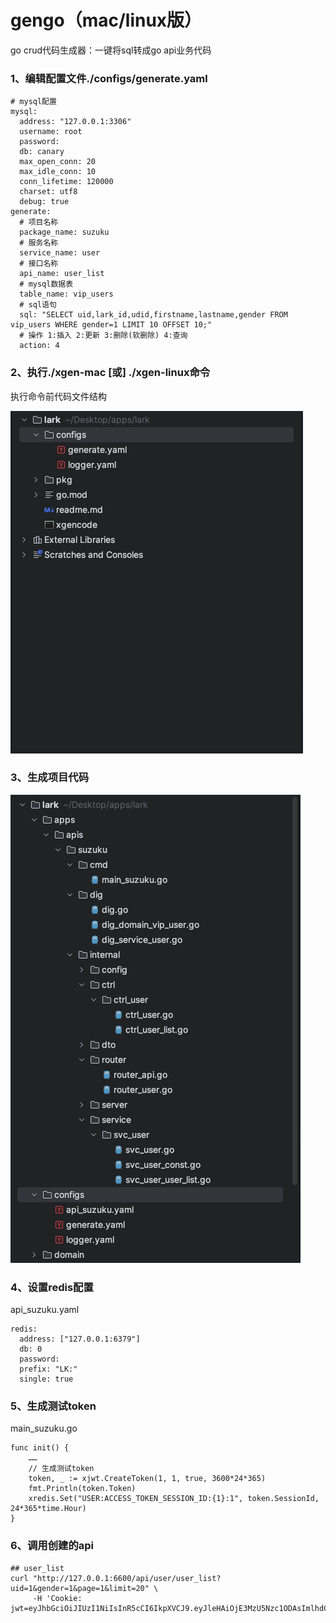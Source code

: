 # gengo（mac/linux版）
go crud代码生成器：一键将sql转成go api业务代码

### 1、编辑配置文件./configs/generate.yaml
```
# mysql配置
mysql:
  address: "127.0.0.1:3306"
  username: root
  password:
  db: canary
  max_open_conn: 20
  max_idle_conn: 10
  conn_lifetime: 120000
  charset: utf8
  debug: true
generate:
  # 项目名称
  package_name: suzuku
  # 服务名称
  service_name: user
  # 接口名称
  api_name: user_list
  # mysql数据表
  table_name: vip_users
  # sql语句
  sql: "SELECT uid,lark_id,udid,firstname,lastname,gender FROM vip_users WHERE gender=1 LIMIT 10 OFFSET 10;"
  # 操作 1:插入 2:更新 3:删除(软删除) 4:查询
  action: 4
```

### 2、执行./xgen-mac [或] ./xgen-linux命令
执行命令前代码文件结构

![Snip20240105_3.png](lark%2Fassets%2Fimages%2FSnip20240105_3.png)

### 3、生成项目代码

![Snip20240105_4.png](lark%2Fassets%2Fimages%2FSnip20240105_4.png)

### 4、设置redis配置
api_suzuku.yaml
```
redis:
  address: ["127.0.0.1:6379"]
  db: 0
  password:
  prefix: "LK:"
  single: true
```

### 5、生成测试token
main_suzuku.go
```
func init() {
	……
	// 生成测试token
	token, _ := xjwt.CreateToken(1, 1, true, 3600*24*365)
	fmt.Println(token.Token)
	xredis.Set("USER:ACCESS_TOKEN_SESSION_ID:{1}:1", token.SessionId, 24*365*time.Hour)
}

```

### 6、调用创建的api
```
## user_list
curl "http://127.0.0.1:6600/api/user/user_list?uid=1&gender=1&page=1&limit=20" \
     -H 'Cookie: jwt=eyJhbGciOiJIUzI1NiIsInR5cCI6IkpXVCJ9.eyJleHAiOjE3MzU5Nzc1ODAsImlhdCI6MTcwNDQ0MTU4MCwiaXNzIjoibGFyay5jb20iLCJwbGF0Zm9ybSI6MSwic2Vzc2lvbl9pZCI6IjQ1Nzg2MGQ5MjljNjg5MzdmYjJmNWVmYjA5ZWIyNjAwIiwidWlkIjoiMSJ9.RExxbaus2wJF_mdYCBUbbrCSeNUH4VopsoTNB4ATXFw'
```
